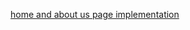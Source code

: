 [home and about us page implementation](https://github.com/zuri-training/CC-Generator-Team127/issues/14)
